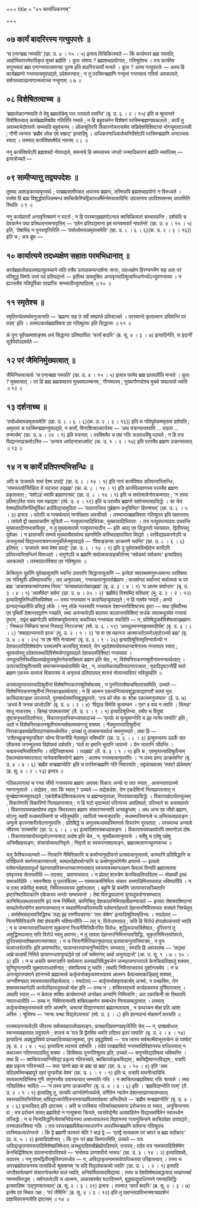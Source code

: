 +++
title = "०५ कार्याधिकरणम्"

+++

## ०७ कार्यं बादरिरस्य गत्युपपत्तेः ॥

‘स एनान्ब्रह्म गमयति’ (छा. उ. ४ । १५ । ५) इत्यत्र विचिकित्स्यते — किं कार्यमपरं ब्रह्म गमयति, आहोस्वित्परमेवाविकृतं मुख्यं ब्रह्मेति । कुतः संशयः ? ब्रह्मशब्दप्रयोगात् , गतिश्रुतेश्च । तत्र कार्यमेव सगुणमपरं ब्रह्म एनान्गमयत्यमानवः पुरुष इति बादरिराचार्यो मन्यते । कुतः ? अस्य गत्युपपत्तेः — अस्य हि कार्यब्रह्मणो गन्तव्यत्वमुपपद्यते, प्रदेशवत्त्वात् ; न तु परस्मिन्ब्रह्मणि गन्तृत्वं गन्तव्यत्वं गतिर्वा अवकल्पते, सर्वगतत्वात्प्रत्यगात्मत्वाच्च गन्तॄणाम् ॥ ७ ॥

## ०८ विशेषितत्वाच्च ॥

‘ब्रह्मलोकान्गमयति ते तेषु ब्रह्मलोकेषु पराः परावतो वसन्ति’ (बृ. उ. ६ । २ । १५) इति च श्रुत्यन्तरे विशेषितत्वात् कार्यब्रह्मविषयैव गतिरिति गम्यते ; न हि बहुवचनेन विशेषणं परस्मिन्ब्रह्मण्यवकल्पते ; कार्ये तु अवस्थाभेदोपपत्तेः सम्भवति बहुवचनम् । लोकश्रुतिरपि विकारगोचरायामेव सन्निवेशविशिष्टायां भोगभूमावाञ्जसी ; गौणी त्वन्यत्र ‘ब्रह्मैव लोक एष सम्राट्’ इत्यादिषु । अधिकरणाधिकर्तव्यनिर्देशोऽपि परस्मिन्ब्रह्मणि अनाञ्जसः स्यात् । तस्मात् कार्यविषयमेवेदं नयनम् ॥ ८ ॥

ननु कार्यविषयेऽपि ब्रह्मशब्दो नोपपद्यते, समन्वये हि समस्तस्य जगतो जन्मादिकारणं ब्रह्मेति स्थापितम् — इत्यत्रोच्यते —

## ०९ सामीप्यात्तु तद्व्यपदेशः ॥

तुशब्द आशङ्काव्यावृत्त्यर्थः ; परब्रह्मसामीप्यात् अपरस्य ब्रह्मणः, तस्मिन्नपि ब्रह्मशब्दप्रयोगो न विरुध्यते । परमेव हि ब्रह्म विशुद्धोपाधिसम्बन्धं क्वचित्कैश्चिद्विकारधर्मैर्मनोमयत्वादिभिः उपासनाय उपदिश्यमानम् अपरमिति स्थितिः ॥ ९ ॥

ननु कार्यप्राप्तौ अनावृत्तिश्रवणं न घटते ; न हि परस्माद्ब्रह्मणोऽन्यत्र क्वचिन्नित्यतां सम्भावयन्ति ; दर्शयति च देवयानेन पथा प्रस्थितानामनावृत्तिम् — ‘एतेन प्रतिपद्यमाना इमं मानवमावर्तं नावर्तन्ते’ (छा. उ. ४ । १५ । ५) इति, ‘तेषामिह न पुनरावृत्तिरिति — ‘तयोर्ध्वमायन्नमृतत्वमेति’ (छा. उ. ८ । ६ । ६)(क. उ. २ । ३ । १६)) इति च ; अत्र ब्रूमः —

## १० कार्यात्यये तदध्यक्षेण सहातः परमभिधानात् ॥

कार्यब्रह्मलोकप्रलयप्रत्युपस्थाने सति तत्रैव उत्पन्नसम्यग्दर्शनाः सन्तः, तदध्यक्षेण हिरण्यगर्भेण सह अतः परं परिशुद्धं विष्णोः परमं पदं प्रतिपद्यन्ते — इतीत्थं क्रममुक्तिः अनावृत्त्यादिश्रुत्यभिधानेभ्योऽभ्युपगन्तव्या । न ह्यञ्जसैव गतिपूर्विका परप्राप्तिः सम्भवतीत्युपपादितम् ॥ १० ॥

## ११ स्मृतेश्च ॥

स्मृतिरप्येतमर्थमनुजानाति — ‘ब्रह्मणा सह ते सर्वे सम्प्राप्ते प्रतिसञ्चरे । परस्यान्ते कृतात्मानः प्रविशन्ति परं पदम्’ इति । तस्मात्कार्यब्रह्मविषया एव गतिश्रुतयः इति सिद्धान्तः ॥ ११ ॥

कं पुनः पूर्वपक्षमाशङ्क्य अयं सिद्धान्तः प्रतिष्ठापितः ‘कार्यं बादरिः’ (ब्र. सू. ४ । ३ । ७) इत्यादिनेति, स इदानीं सूत्रैरेवोपदर्श्यते —

## १२ परं जैमिनिर्मुख्यत्वात् ॥

जैमिनिस्त्वाचार्यः ‘स एनान्ब्रह्म गमयति’ (छा. उ. ४ । १५ । ५) इत्यत्र परमेव ब्रह्म प्रापयतीति मन्यते । कुतः ? मुख्यत्वात् । परं हि ब्रह्म ब्रह्मशब्दस्य मुख्यमालम्बनम् , गौणमपरम् ; मुख्यगौणयोश्च मुख्ये सम्प्रत्ययो भवति ॥ १२ ॥

## १३ दर्शनाच्च ॥

‘तयोर्ध्वमायन्नमृतत्वमेति’ (छा. उ. ८ । ६ । ६)(क. उ. २ । ३ । १६)) इति च गतिपूर्वकममृतत्वं दर्शयति ; अमृतत्वं च परस्मिन्ब्रह्मण्युपपद्यते, न कार्ये, विनाशित्वात्कार्यस्य — ‘अथ यत्रान्यत्पश्यति … तदल्पं … तन्मर्त्यम्’ (छा. उ. ७ । २४ । १) इति वचनात् । परविषयैव च एषा गतिः कठवल्लीषु पठ्यते ; न हि तत्र विद्यान्तरप्रक्रमोऽस्ति — ‘अन्यत्र धर्मादन्यत्राधर्मात्’ (क. उ. १ । २ । १४) इति परस्यैव ब्रह्मणः प्रक्रान्तत्वात् ॥ १३ ॥

## १४ न च कार्ये प्रतिपत्त्यभिसन्धिः ॥

अपि च ‘प्रजापतेः सभां वेश्म प्रपद्ये’ (छा. उ. ८ । १४ । १) इति नायं कार्यविषयः प्रतिपत्त्यभिसन्धिः, ‘नामरूपयोर्निर्वहिता ते यदन्तरा तद्ब्रह्म’ (छा. उ. ८ । १४ । १) इति कार्यविलक्षणस्य परस्यैव ब्रह्मणः प्रकृतत्वात् ; ‘यशोऽहं भवामि ब्राह्मणानाम्’ (छा. उ. ८ । १४ । १) इति च सर्वात्मत्वेनोपक्रमणात् ; ‘न तस्य प्रतिमाऽस्ति यस्य नाम महद्यशः’ (श्वे. उ. ४ । १९) इति च परस्यैव ब्रह्मणो यशोनामत्वप्रसिद्धेः । सा चेयं वेश्मप्रतिपत्तिर्गतिपूर्विका हार्दविद्यायामुदिता — ‘तदपराजिता पूर्ब्रह्मणः प्रभुविमितꣳ हिरण्मयम्’ (छा. उ. ८ । ५ । ३) इत्यत्र । पदेरपि च गत्यर्थत्वात् मार्गापेक्षता अवसीयते । तस्मात्परब्रह्मविषया गतिश्रुतय इति पक्षान्तरम् । तावेतौ द्वौ पक्षावाचार्येण सूत्रितौ — गत्युपपत्त्यादिभिरेकः, मुख्यत्वादिभिरपरः । तत्र गत्युपपत्त्यादयः प्रभवन्ति मुख्यत्वादीनाभासयितुम् , न तु मुख्यत्वादयो गत्युपपत्त्यादीन् — इति आद्य एव सिद्धान्तो व्याख्यातः, द्वितीयस्तु पूर्वपक्षः । न ह्यसत्यपि सम्भवे मुख्यस्यैवार्थस्य ग्रहणमिति कश्चिदाज्ञापयिता विद्यते । परविद्याप्रकरणेऽपि च तत्स्तुत्यर्थं विद्यान्तराश्रयगत्यनुकीर्तनमुपपद्यते — ‘विष्वङ्ङन्या उत्क्रमणे भवन्ति’ (छा. उ. ८ । ६ । ६) इतिवत् । ‘प्रजापतेः सभां वेश्म प्रपद्ये’ (छा. उ. ८ । १४ । १) इति तु पूर्ववाक्यविच्छेदेन कार्येऽपि प्रतिपत्त्यभिसन्धिर्न विरुध्यते । सगुणेऽपि च ब्रह्मणि सर्वात्मत्वसङ्कीर्तनम् ‘सर्वकर्मा सर्वकामः’ इत्यादिवत् अवकल्पते । तस्मादपरविषया एव गतिश्रुतयः ॥

केचित्पुनः पूर्वाणि पूर्वपक्षसूत्राणि भवन्ति उत्तराणि सिद्धान्तसूत्राणि — इत्येतां व्यवस्थामनुरुध्यमानाः परविषया एव गतिश्रुतीः प्रतिष्ठापयन्ति ; तत् अनुपपन्नम् , गन्तव्यत्वानुपपत्तेर्ब्रह्मणः ; यत्सर्वगतं सर्वान्तरं सर्वात्मकं च परं ब्रह्म ‘आकाशवत्सर्वगतश्च नित्यः’ ‘यत्साक्षादपरोक्षाद्ब्रह्म’ (बृ. उ. ३ । ४ । १) ‘य आत्मा सर्वान्तरः’ (बृ. उ. ३ । ४ । १) ‘आत्मैवेदꣳ सर्वम्’ (छा. उ. ७ । २५ । २) ‘ब्रह्मैवेदं विश्वमिदं वरिष्ठम्’ (मु. उ. २ । २ । १२) इत्यादिश्रुतिनिर्धारितविशेषम् — तस्य गन्तव्यता न कदाचिदप्युपपद्यते ; न हि गतमेव गम्यते ; अन्यो ह्यन्यद्गच्छतीति प्रसिद्धं लोके । ननु लोके गतस्यापि गन्तव्यता देशान्तरविशिष्टस्य दृष्टा — यथा पृथिवीस्थ एव पृथिवीं देशान्तरद्वारेण गच्छति, तथा अनन्यत्वेऽपि बालस्य कालान्तरविशिष्टं वार्धकं स्वात्मभूतमेव गन्तव्यं दृष्टम् , तद्वत् ब्रह्मणोऽपि सर्वशक्त्युपेतत्वात् कथञ्चित् गन्तव्यता स्यादिति — न, प्रतिषिद्धसर्वविशेषत्वाद्ब्रह्मणः ; ‘निष्कलं निष्क्रियं शान्तं निरवद्यं निरञ्जनम्’ (श्वे. उ. ६ । १९) ‘अस्थूलमनण्वह्रस्वमदीर्घम्’ (बृ. उ. ३ । ८ । ८) ‘सबाह्याभ्यन्तरो ह्यजः’ (मु. उ. २ । १ । २) ‘स वा एष महानज आत्माजरोऽमरोऽमृतोऽभयो ब्रह्म’ (बृ. उ. ४ । ४ । २५) ‘स एष नेति नेत्यात्मा’ (बृ. उ. ३ । ९ । २६) इत्यादिश्रुतिस्मृतिन्यायेभ्यो न देशकालादिविशेषयोगः परमात्मनि कल्पयितुं शक्यते, येन भूप्रदेशवयोवस्थान्यायेनास्य गन्तव्यता स्यात् ; भूवयसोस्तु प्रदेशावस्थादिविशेषयोगादुपपद्यते देशकालविशिष्टा गन्तव्यता । जगदुत्पत्तिस्थितिप्रलयहेतुत्वश्रुतेरनेकशक्तित्वं ब्रह्मण इति चेत् , न, विशेषनिराकरणश्रुतीनामनन्यार्थत्वात् । उत्पत्त्यादिश्रुतीनामपि समानमनन्यार्थत्वमिति चेत् , न, तासामेकत्वप्रतिपादनपरत्वात् ; मृदादिदृष्टान्तैर्हि सतो ब्रह्मण एकस्य सत्यत्वं विकारस्य च अनृतत्वं प्रतिपादयत् शास्त्रं नोत्पत्त्यादिपरं भवितुमर्हति ॥

कस्मात्पुनरुत्पत्त्यादिश्रुतीनां विशेषनिराकरणश्रुतिशेषत्वम् , न पुनरितरशेषत्वमितरासामिति, उच्यते — विशेषनिराकरणश्रुतीनां निराकाङ्क्षार्थत्वात् ; न हि आत्मन एकत्वनित्यत्वशुद्धत्वाद्यवगतौ सत्यां भूयः काचिदाकाङ्क्षा उपजायते, पुरुषार्थसमाप्तिबुद्ध्युत्पत्तेः, ‘तत्र को मोहः कः शोक एकत्वमनुपश्यतः’ (ई. उ. ७) ‘अभयं वै जनक प्राप्तोऽसि’ (बृ. उ. ४ । २ । ४) ‘विद्वान्न बिभेति कुतश्चन । एतꣳ ह वाव न तपति । किमहꣳ साधु नाकरवम् । किमहं पापमकरवम्’ (तै. उ. २ । ९ । १) इत्यादिश्रुतिभ्यः, तथैव च विदुषां तुष्ट्यनुभवादिदर्शनात् , विकारानृताभिसन्ध्यपवादाच्च — ‘मृत्योः स मृत्युमाप्नोति य इह नानेव पश्यति’ इति ; अतो न विशेषनिराकरणश्रुतीनामन्यशेषत्वमवगन्तुं शक्यम् । नैवमुत्पत्त्यादिश्रुतीनां निराकाङ्क्षार्थप्रतिपादनसामर्थ्यमस्ति ; प्रत्यक्षं तु तासामन्यार्थत्वं समनुगम्यते ; तथा हि — ‘तत्रैतच्छुङ्गमुत्पतितꣳ सोम्य विजानीहि नेदममूलं भविष्यति’ (छा. उ. ६ । ८ । ३) इत्युपन्यस्य उदर्के सत एवैकस्य जगन्मूलस्य विज्ञेयत्वं दर्शयति ; ‘यतो वा इमानि भूतानि जायन्ते । येन जातानि जीवन्ति । यत्प्रयन्त्यभिसंविशन्ति । तद्विजिज्ञासस्व । तद्ब्रह्म’ (तै. उ. ३ । १ । १) इति च ; एवमुत्पत्त्यादिश्रुतीनाम् ऐकात्म्यावगमपरत्वात् नानेकशक्तियोगो ब्रह्मणः ; अतश्च गन्तव्यत्वानुपपत्तिः । ‘न तस्य प्राणा उत्क्रामन्ति’ (बृ. उ. ४ । ४ । ६) ‘ब्रह्मैव सन्ब्रह्माप्येति’ इति च परस्मिन्ब्रह्मणि गतिं निवारयति ; तद्व्याख्यातम् ‘स्पष्टो ह्येकेषाम्’ (ब्र. सू. ४ । २ । १३) इत्यत्र ॥

गतिकल्पनायां च गन्ता जीवो गन्तव्यस्य ब्रह्मणः अवयवः विकारः अन्यो वा ततः स्यात् , अत्यन्ततादात्म्ये गमनानुपपत्तेः । यद्येवम् , ततः किं स्यात् ? उच्यते — यद्येकदेशः, तेन एकदेशिनो नित्यप्राप्तत्वात् न पुनर्ब्रह्मगमनमुपपद्यते ; एकदेशैकदेशित्वकल्पना च ब्रह्मण्यनुपपन्ना, निरवयवत्वप्रसिद्धेः । विकारपक्षेऽप्येतत्तुल्यम् , विकारेणापि विकारिणो नित्यप्राप्तत्वात् ; न हि घटो मृदात्मतां परित्यज्य अवतिष्ठते, परित्यागे वा अभावप्राप्तेः । विकारावयवपक्षयोश्च तद्वतः स्थिरत्वात् ब्रह्मणः संसारगमनमपि अनवकॢप्तम् । अथ अन्य एव जीवो ब्रह्मणः, सोऽणुः व्यापी मध्यमपरिमाणो वा भवितुमर्हति ; व्यापित्वे गमनानुपपत्तिः ; मध्यमपरिमाणत्वे च अनित्यत्वप्रसङ्गः ; अणुत्वे कृत्स्नशरीरवेदनानुपपत्तिः ; प्रतिषिद्धे च अणुत्वमध्यमपरिमाणत्वे विस्तरेण पुरस्तात् । परस्माच्च अन्यत्वे जीवस्य ‘तत्त्वमसि’ (छा. उ. ६ । ८ । ७) इत्यादिशास्त्रबाधप्रसङ्गः । विकारावयवपक्षयोरपि समानोऽयं दोषः । विकारावयवयोस्तद्वतोऽनन्यत्वात् अदोष इति चेत् , न, मुख्यैकत्वानुपपत्तेः । सर्वेषु च एतेषु पक्षेषु अनिर्मोक्षप्रसङ्गः, संसार्यात्मत्वानिवृत्तेः ; निवृत्तौ वा स्वरूपनाशप्रसङ्गः, ब्रह्मात्मत्वानभ्युपगमाच्च ॥

यत्तु कैश्चिज्जल्प्यते — नित्यानि नैमित्तिकानि च कर्माण्यनुष्ठीयन्ते प्रत्यवायानुत्पत्तये, काम्यानि प्रतिषिद्धानि च परिह्रियन्ते स्वर्गनरकानवाप्तये, साम्प्रतदेहोपभोग्यानि च कर्माण्युपभोगेनैव क्षप्यन्ते — इत्यतो वर्तमानदेहपातादूर्ध्वं देहान्तरप्रतिसन्धानकारणाभावात् स्वरूपावस्थानलक्षणं कैवल्यं विनापि ब्रह्मात्मतया एवंवृत्तस्य सेत्स्यतीति — तदसत् , प्रमाणाभावात् । न ह्येतत् शास्त्रेण केनचित्प्रतिपादितम् — मोक्षार्थी इत्थं समाचरेदिति । स्वमनीषया तु एतत्तर्कितम् — यस्मात्कर्मनिमित्तः संसारः तस्मान्निमित्ताभावान्न भविष्यतीति । न च एतत् तर्कयितुं शक्यते, निमित्ताभावस्य दुर्ज्ञानत्वात् । बहूनि हि कर्माणि जात्यन्तरसञ्चितानि इष्टानिष्टविपाकानि एकैकस्य जन्तोः सम्भाव्यन्ते । तेषां विरुद्धफलानां युगपदुपभोगासम्भवात् कानिचिल्लब्धावसराणि इदं जन्म निर्मिमते, कानिचित्तु देशकालनिमित्तप्रतीक्षाण्यासते — इत्यतः तेषामवशिष्टानां साम्प्रतेनोपभोगेन क्षपणासम्भवात् न यथावर्णितचरितस्यापि वर्तमानदेहपाते देहान्तरनिमित्ताभावः शक्यते निश्चेतुम् । कर्मशेषसद्भावसिद्धिश्च ‘तद्य इह रमणीयचरणाः’ ‘ततः शेषेण’ इत्यादिश्रुतिस्मृतिभ्यः । स्यादेतत् — नित्यनैमित्तिकानि तेषां क्षेपकाणि भविष्यन्तीति — तत् न, विरोधाभावात् ; सति हि विरोधे क्षेप्यक्षेपकभावो भवति ; न च जन्मान्तरसञ्चितानां सुकृतानां नित्यनैमित्तिकैरस्ति विरोधः, शुद्धिरूपत्वाविशेषात् ; दुरितानां तु अशुद्धिरूपत्वात् सति विरोधे भवतु क्षपणम् ; न तु तावता देहान्तरनिमित्ताभावसिद्धिः, सुकृतनिमित्तत्वोपपत्तेः, दुरितस्याप्यशेषक्षपणानवगमात् । न च नित्यनैमित्तिकानुष्ठानात् प्रत्यवायानुत्पत्तिमात्रम् , न पुनः फलान्तरोत्पत्तिः इति प्रमाणमस्ति, फलान्तरस्याप्यनुनिष्पादिनः सम्भवात् ; स्मरति हि आपस्तम्बः — ‘तद्यथा आम्रे फलार्थे निमिते छायागन्धावनूत्पद्येते एवं धर्मं चर्यमाणम् अर्था अनूत्पद्यन्ते’ (आ. ध. सू. १ । ७ । २० । ३) इति । न च असति सम्यग्दर्शने सर्वात्मना काम्यप्रतिषिद्धवर्जनं जन्मप्रायणान्तराले केनचित्प्रतिज्ञातुं शक्यम् , सुनिपुणानामपि सूक्ष्मापराधदर्शनात् ; संशयितव्यं तु भवति ; तथापि निमित्ताभावस्य दुर्ज्ञानत्वमेव । न च अनभ्युपगम्यमाने ज्ञानगम्ये ब्रह्मात्मत्वे कर्तृत्वभोक्तृत्वस्वभावस्य आत्मनः कैवल्यमाकाङ्क्षितुं शक्यम् , अग्न्यौष्ण्यवत् स्वभावस्यापरिहार्यत्वात् । स्यादेतत् — कर्तृत्वभोक्तृत्वकार्यम् अनर्थः, न तच्छक्तिः, तेन शक्त्यवस्थानेऽपि कार्यपरिहारादुपपन्नो मोक्ष इति — तच्च न । शक्तिसद्भावे कार्यप्रसवस्य दुर्निवारत्वात् । अथापि स्यात् — न केवला शक्तिः कार्यमारभते अनपेक्ष्य अन्यानि निमित्तानि ; अत एकाकिनी सा स्थितापि नापराध्यतीति — तच्च न, निमित्तानामपि शक्तिलक्षणेन सम्बन्धेन नित्यसम्बद्धत्वात् । तस्मात् कर्तृत्वभोक्तृत्वस्वभावे सति आत्मनि, असत्यां विद्यागम्यायां ब्रह्मात्मतायाम् , न कथञ्चन मोक्षं प्रति आशा अस्ति । श्रुतिश्च — ‘नान्यः पन्था विद्यतेऽयनाय’ (श्वे. उ. ३ । ८) इति ज्ञानादन्यं मोक्षमार्गं वारयति ॥

परस्मादनन्यत्वेऽपि जीवस्य सर्वव्यवहारलोपप्रसङ्गः, प्रत्यक्षादिप्रमाणाप्रवृत्तेरिति चेत् — न, प्राक्प्रबोधात् स्वप्नव्यवहारवत् तदुपपत्तेः ; शास्त्रं च ‘यत्र हि द्वैतमिव भवति तदितर इतरं पश्यति’ (बृ. उ. २ । ४ । १४) इत्यादिना अप्रबुद्धविषये प्रत्यक्षादिव्यवहारमुक्त्वा, पुनः प्रबुद्धविषये — ‘यत्र त्वस्य सर्वमात्मैवाभूत्तत्केन कं पश्येत्’ (बृ. उ. २ । ४ । १४) इत्यादिना तदभावं दर्शयति । तदेवं परब्रह्मविदो गन्तव्यादिविज्ञानस्य वाधितत्वात् न कथञ्चन गतिरुपपादयितुं शक्या । किंविषयाः पुनर्गतिश्रुतय इति, उच्यते — सगुणविद्याविषया भविष्यन्ति । तथा हि — क्वचित्पञ्चाग्निविद्यां प्रकृत्य गतिरुच्यते, क्वचित्पर्यङ्कविद्याम् , क्वचिद्वैश्वानरविद्याम् ; यत्रापि ब्रह्म प्रकृत्य गतिरुच्यते — यथा ‘प्राणो ब्रह्म कं ब्रह्म खं ब्रह्म’ (छा. उ. ४ । १० । ४) इति ‘अथ यदिदमस्मिन्ब्रह्मपुरे दहरं पुण्डरीकं वेश्म’ (छा. उ. ८ । १ । १) इति च, तत्रापि वामनीत्वादिभिः सत्यकामादिभिश्च गुणैः सगुणस्यैव उपास्यत्वात् सम्भवति गतिः । न क्वचित्परब्रह्मविषया गतिः श्राव्यते । तथा गतिप्रतिषेधः श्रावितः — ‘न तस्य प्राणा उत्क्रामन्ति’ (बृ. उ. ४ । ४ । ६) इति । ‘ब्रह्मविदाप्नोति परम्’ (तै. उ. २ । १ । १) इत्यादिषु तु, सत्यपि आप्नोतेर्गत्यर्थत्वे, वर्णितेन न्यायेन देशान्तरप्राप्त्यसम्भवात् स्वरूपप्रतिपत्तिरेवेयम् अविद्याध्यारोपितनामरूपप्रविलयापेक्षया अभिधीयते — ‘ब्रह्मैव सन्ब्रह्माप्येति’ (बृ. उ. ४ । ४ । ६) इत्यादिवत् इति द्रष्टव्यम् । अपि च परविषया गतिर्व्याख्यायमाना प्ररोचनाय वा स्यात् , अनुचिन्तनाय वा ; तत्र प्ररोचनं तावत् ब्रह्मविदो न गत्युक्त्या क्रियते, स्वसंवेद्येनैव अव्यवहितेन विद्यासमर्पितेन स्वास्थ्येन तत्सिद्धेः ; न च नित्यसिद्धनिःश्रेयसनिवेदनस्य असाध्यफलस्य विज्ञानस्य गत्यनुचिन्तने काचिदपेक्षा उपपद्यते ; तस्मादपरविषया गतिः । तत्र परापरब्रह्मविवेकानवधारणेन अपरस्मिन्ब्रह्मणि वर्तमाना गतिश्रुतयः परस्मिन्नध्यारोप्यन्ते । किं द्वे ब्रह्मणी परमपरं चेति ? बाढं द्वे — ‘एतद्वै सत्यकाम परं चापरं च ब्रह्म यदोंकारः’ (प्र. उ. ५ । २) इत्यादिदर्शनात् । किं पुनः परं ब्रह्म किमपरमिति, उच्यते — यत्र अविद्याकृतनामरूपादिविशेषप्रतिषेधात् अस्थूलादिशब्दैर्ब्रह्मोपदिश्यते, तत्परम् ; तदेव यत्र नामरूपादिविशेषेण केनचिद्विशिष्टम् उपासनायोपदिश्यते — ‘मनोमयः प्राणशरीरो भारूपः’ (छा. उ. ३ । १४ । २) इत्यादिशब्दैः, तदपरम् । ननु एवमद्वितीयश्रुतिरुपरुध्येत — न, अविद्याकृतनामरूपोपाधिकतया परिहृतत्वात् । तस्य च अपरब्रह्मोपासनस्य तत्सन्निधौ श्रूयमाणम् ‘स यदि पितृलोककामो भवति’ (छा. उ. ८ । २ । १) इत्यादि जगदैश्वर्यलक्षणं संसारगोचरमेव फलं भवति, अनिवर्तितत्वादविद्यायाः ; तस्य च देशविशेषावबद्धत्वात् तत्प्राप्त्यर्थं गमनमविरुद्धम् । सर्वगतत्वेऽपि च आत्मनः, आकाशस्येव घटादिगमने, बुद्ध्याद्युपाधिगमने गमनप्रसिद्धिः इत्यवादिष्म ‘तद्गुणसारत्वात्’ (ब्र. सू. २ । ३ । २९) इत्यत्र । तस्मात् ‘कार्यं बादरिः’ (ब्र. सू. ४ । ३ । ७) इत्येष एव स्थितः पक्षः ; ‘परं जैमिनिः’ (ब्र. सू. ४ । ३ । १२) इति तु पक्षान्तरप्रतिभानमात्रप्रदर्शनं प्रज्ञाविकासनायेति द्रष्टव्यम् ॥ १४ ॥
